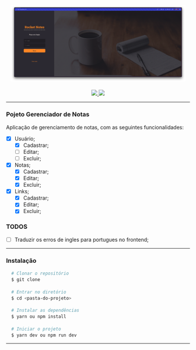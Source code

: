 <h2 align="center">
  <img alt="Capa do projeto" src="./.github/cover.png" width="480px" />
</h2>

<p align="center">
  <a href="mailto:bortolettohenrique@gmail.com" target="_blank">
    <img src="https://img.shields.io/badge/gmail-red?style=flat&logo=gmail&labelColor=white">
  </a>
  <a href="https://www.linkedin.com/in/henriquebortoletto/" target="_blank">
    <img src="https://img.shields.io/badge/linkedin-blue?style=flat&logo=linkedin&labelColor=blue">
  </a>
</p>

---

### Pojeto Gerenciador de Notas

Aplicação de gerenciamento de notas, com as seguintes funcionalidades:

- [x] Usuário;
  - [x] Cadastrar;
  - [ ] Editar;
  - [ ] Excluir;
- [x] Notas;
  - [x] Cadastrar;
  - [x] Editar;
  - [x] Excluir;
- [x] Links;
  - [x] Cadastrar;
  - [x] Editar;
  - [x] Excluir;

### TODOS

- [ ] Traduzir os erros de ingles para portugues no frontend;

---

### Instalação

```bash
  # Clonar o repositório
  $ git clone

  # Entrar no diretório
  $ cd <pasta-do-projeto>

  # Instalar as dependências
  $ yarn ou npm install

  # Iniciar o projeto
  $ yarn dev ou npm run dev
```

---
